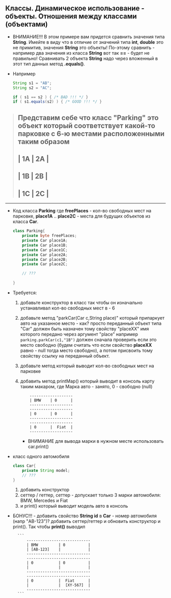 ## Классы. Динамическое использование - объекты. Отношения между классами (объектами)

* ВНИМАНИЕ!!! В этом примере вам придется сравнить значения типа **String**. Имейте в виду что в отличие от значений типа **int**, **double** это не примитив, значения **String** это объекты! По-этому сравнить - например два значения из класса **String** вот так **==** - будет не правильно! Сравнивать 2 объекта **String** надо через вложенный в этот тип данных метод **.equals()**.

* Например 
    ```java
    String s1 = "AB";
    String s2 = "AC";

    if ( s1 == s2 ) { /* BAD !!! */ }
    if ( s1.equals(s2) ) { /* GOOD !!! */ }
    ```


> Представим себе что класс "Parking" это объект который соответствует
> какой-то парковке с 6-ю местами расположенными таким образом
> -----------
> | 1A | 2A |
> -----------
> | 1B | 2B |
> -----------
> | 1C | 2C |
> -----------

---

* Код класса **Parking** где **freePlaces** - кол-во свободных мест на парковке, **place1A** .. **place2C** - места для будущих объектов из класса **Car**.
    ```java
    class Parking{
        private byte freePlaces; 
        private Car place1A;
        private Car place1B;
        private Car place1C;
        private Car place2A;
        private Car place2B;
        private Car place2C;

        // ???
        
    }
    ```
* Требуется:
  1. добавьте конструктор в класс так чтобы он изначально устанавливал кол-во свободных мест в - 6

  2. добавьте метод "parkCar(Car c,String place)" который припаркует авто на указанное место - как? просто переданный объект типа "Car" должен быть назначен тому свойству "placeXX" имя которого передано через аргумент "place"  например ```parking.parkCar(c1,"1B")``` должен сначала проверить если это место свободно (будем считать что если свойство **placeXX** равно - null тогда место свободно), а потом присвоить тому свойству ссылку на переданный объект.

  3. добавьте метод который выводит кол-во свободных мест на парковке

  4. добавить метод printMap() который выводит в консоль карту таким макаром, где Марка авто - занято, 0 - свободно (null)
        ``` 
            -------------------
            | BMW    | 0      |
            -------------------
            -------------------
            | 0      | 0      |
            -------------------
            -------------------
            | 0      |  Fiat  |
            -------------------
        ```   
        
        * ВНИМАНИЕ для вывода марки в нужном месте использовать car.print()     
         

* класс одного автомобиля
 
    ```java 
    class Car{
        private String model;
        // ???
    }      
    ```  
    1. добавить конструктор
    2. сеттер / геттер, сеттер - допускает только 3 марки автомобиля: BMW, Mercedes и Fiat
    3. и print() который выводит модель авто в консоль


* БОНУС!!! - добавить свойство **String id** в **Car** - номер автомобиля (напр "AB-123")? добавить сеттер/геттер и обновить конструктор и print(). Так чтобы **print()** выводил
 
        ``` 
            ----------------------------
            | BMW         | 0          |
            | [AB-123]    |            |
            ----------------------------
            ----------------------------
            | 0           | 0          |
            |             |            |
            ----------------------------
            ----------------------------
            | 0           |  Fiat      |
            |             |  [XY-567]  |
            ----------------------------
        ```  